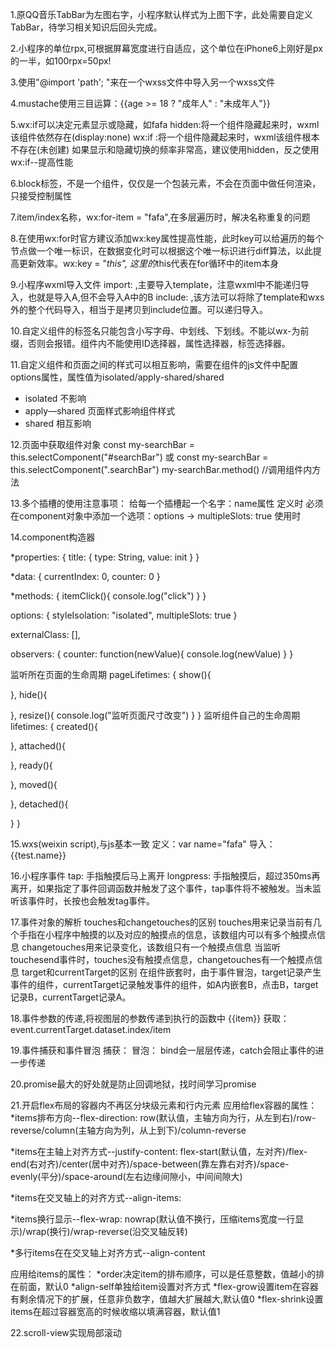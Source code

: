 1.原QQ音乐TabBar为左图右字，小程序默认样式为上图下字，此处需要自定义TabBar，待学习相关知识后回头完成。

2.小程序的单位rpx,可根据屏幕宽度进行自适应，这个单位在iPhone6上刚好是px的一半，如100rpx=50px!

3.使用"@import 'path'; "来在一个wxss文件中导入另一个wxss文件

4.mustache使用三目运算：{{age >= 18 ? "成年人" : "未成年人"}}

5.wx:if可以决定元素显示或隐藏，如<view wx:if="{{true}}">fafa</view>
hidden:将一个组件隐藏起来时，wxml该组件依然存在(display:none)
wx:if :将一个组件隐藏起来时，wxml该组件根本不存在(未创建)
如果显示和隐藏切换的频率非常高，建议使用hidden，反之使用wx:if--提高性能

6.block标签，不是一个组件，仅仅是一个包装元素，不会在页面中做任何渲染，只接受控制属性

7.item/index名称，wx:for-item = "fafa",在多层遍历时，解决名称重复的问题

8.在使用wx:for时官方建议添加wx:key属性提高性能，此时key可以给遍历的每个节点做一个唯一标识，在数据变化时可以根据这个唯一标识进行diff算法，以此提高更新效率。wx:key = "*this", 这里的*this代表在for循环中的item本身

9.小程序wxml导入文件
import: <import src="path"/>,主要导入template，注意wxml中不能递归导入，也就是导入A,但不会导入A中的B
include: <include src="path" />,该方法可以将除了template和wxs外的整个代码导入，相当于是拷贝到include位置。可以递归导入。

10.自定义组件的标签名只能包含小写字母、中划线、下划线。不能以wx-为前缀，否则会报错。组件内不能使用ID选择器，属性选择器，标签选择器。

11.自定义组件和页面之间的样式可以相互影响，需要在组件的js文件中配置options属性，属性值为isolated/apply-shared/shared
   * isolated 不影响
   * apply—shared 页面样式影响组件样式
   * shared 相互影响

12.页面中获取组件对象
<searchBar class="searchBar" id="searchBar"/>
const my-searchBar = this.selectComponent("#searchBar")
或 const my-searchBar = this.selectComponent(".searchBar")
my-searchBar.method()  //调用组件内方法

13.多个插槽的使用注意事项：
给每一个插槽起一个名字：name属性  定义时<slot name="test"/>
必须在component对象中添加一个选项：options -> multipleSlots: true
使用时<slider slot="test"/>

14.component构造器
<!-- 让使用者可以给组件传入数据 -->
*properties: {
   title: {
      type: String,
      value: init
   }
}
<!-- 定义内部初始化数据 -->
*data: {
   currentIndex: 0,
   counter: 0
}
<!-- 定义组件内部函数 -->
*methods: {
   itemClick(){
      console.log("click")
   }
}
<!-- 定义组件的配置选项 -->
options: {
   styleIsolation: "isolated",
   multipleSlots: true
}
<!-- 外界给组件传入额外的样式 -->
externalClass: [],
<!-- 可以监听属性(properties/data)的改变 -->
observers: {
   counter: function(newValue){
      console.log(newValue)
   }
}
<!-- 组件中监听生命周期函数 -->
监听所在页面的生命周期
pageLifetimes: {
   show(){

   },
   hide(){

   },
   resize(){
      console.log("监听页面尺寸改变")
   }
}
监听组件自己的生命周期
lifetimes: {
   created(){

   },
   attached(){

   },
   ready(){

   },
   moved(){

   },
   detached(){

   }
}

15.wxs(weixin script),与js基本一致
定义：<wxs>var name="fafa"</wxs>
导入：<wxs src="相对路径" module="test"/>
<view>{{test.name}}</view>

16.小程序事件
tap: 手指触摸后马上离开
longpress: 手指触摸后，超过350ms再离开，如果指定了事件回调函数并触发了这个事件，tap事件将不被触发。当未监听该事件时，长按也会触发tag事件。

17.事件对象的解析
touches和changetouches的区别
touches用来记录当前有几个手指在小程序中触摸的以及对应的触摸点的信息，该数组内可以有多个触摸点信息
changetouches用来记录变化，该数组只有一个触摸点信息
当监听touchesend事件时，touches没有触摸点信息，changetouches有一个触摸点信息
target和currentTarget的区别
在组件嵌套时，由于事件冒泡，target记录产生事件的组件，currentTarget记录触发事件的组件，如A内嵌套B，点击B，target记录B，currentTarget记录A。

18.事件参数的传递,将视图层的参数传递到执行的函数中
<block wx:for="{{array}}">
   <view data-index="{{index}}" data-item="{{item}}">{{item}}</view>
</block>
获取：event.currentTarget.dataset.index/item

19.事件捕获和事件冒泡
捕获：<view capture-bind:tap="test1">
冒泡：<view bind:tap="test2">
bind会一层层传递，catch会阻止事件的进一步传递

20.promise最大的好处就是防止回调地狱，找时间学习promise

21.开启flex布局的容器内不再区分块级元素和行内元素
应用给flex容器的属性：
*items排布方向--flex-direction:
row(默认值，主轴方向为行，从左到右)/row-reverse/column(主轴方向为列，从上到下)/column-reverse

*items在主轴上对齐方式--justify-content:
flex-start(默认值，左对齐)/flex-end(右对齐)/center(居中对齐)/space-between(靠左靠右对齐)/space-evenly(平分)/space-around(左右边缘间隙小，中间间隙大)

*items在交叉轴上的对齐方式--align-items:

*items换行显示--flex-wrap:
nowrap(默认值不换行，压缩items宽度一行显示)/wrap(换行)/wrap-reverse(沿交叉轴反转)

*多行items在在交叉轴上对齐方式--align-content

应用给items的属性：
*order决定item的排布顺序，可以是任意整数，值越小的排在前面，默认0
*align-self单独给item设置对齐方式
*flex-grow设置item在容器有剩余情况下的扩展，任意非负数字，值越大扩展越大,默认值0
*flex-shrink设置items在超过容器宽高的时候收缩以填满容器，默认值1

22.scroll-view实现局部滚动
